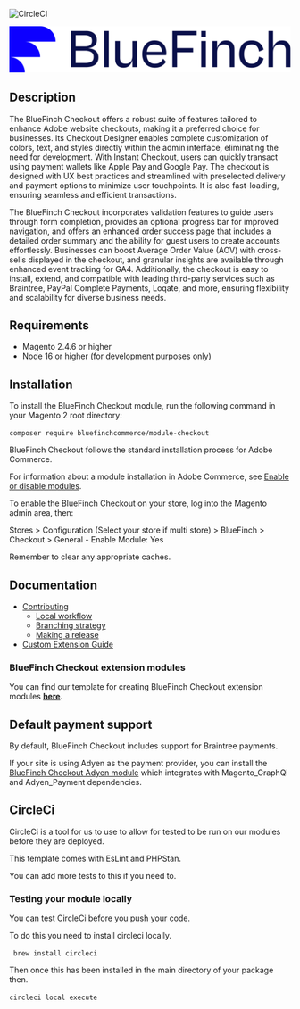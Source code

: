 ![CircleCI](https://dl.circleci.com/status-badge/img/gh/bluefinchcommerce/module-checkout/tree/main.svg?style=svg&circle-token=244e88ea8c8c2c317e9fbe475efabdce9b01281e)

![BlueFinch Checkout](./assets/logo.svg)

## Description
The BlueFinch Checkout offers a robust suite of features tailored to enhance Adobe website checkouts, making it a preferred choice for businesses. Its Checkout Designer enables complete customization of colors, text, and styles directly within the admin interface, eliminating the need for development. With Instant Checkout, users can quickly transact using payment wallets like Apple Pay and Google Pay. The checkout is designed with UX best practices and streamlined with preselected delivery and payment options to minimize user touchpoints. It is also fast-loading, ensuring seamless and efficient transactions.

The BlueFinch Checkout incorporates validation features to guide users through form completion, provides an optional progress bar for improved navigation, and offers an enhanced order success page that includes a detailed order summary and the ability for guest users to create accounts effortlessly. Businesses can boost Average Order Value (AOV) with cross-sells displayed in the checkout, and granular insights are available through enhanced event tracking for GA4. Additionally, the checkout is easy to install, extend, and compatible with leading third-party services such as Braintree, PayPal Complete Payments, Loqate, and more, ensuring flexibility and scalability for diverse business needs.

## Requirements

- Magento 2.4.6 or higher
- Node 16 or higher (for development purposes only)

## Installation

To install the BlueFinch Checkout module, run the following command in your Magento 2 root directory:

``` composer require bluefinchcommerce/module-checkout ```

BlueFinch Checkout follows the standard installation process for Adobe Commerce.

For information about a module installation in Adobe Commerce, see [Enable or disable modules](https://experienceleague.adobe.com/en/docs/commerce-operations/installation-guide/tutorials/manage-modules).

To enable the BlueFinch Checkout on your store, log into the Magento admin area, then:

Stores > Configuration (Select your store if multi store) > BlueFinch > Checkout > General - Enable Module: Yes

Remember to clear any appropriate caches.

## Documentation

- [Contributing](.github/CONTRIBUTING.md)
    - [Local workflow](.github/CONTRIBUTING.md#local-workflow)
    - [Branching strategy](.github/CONTRIBUTING.md#branching-strategy)
    - [Making a release](.github/CONTRIBUTING.md#making-a-release)
- [Custom Extension Guide](docs/Extensions.md)

### BlueFinch Checkout extension modules

You can find our template for creating BlueFinch Checkout extension modules **[here](https://github.com/bluefinchcommerce/module-checkout-new-module-template)**.

## Default payment support

By default, BlueFinch Checkout includes support for Braintree payments.

If your site is using Adyen as the payment provider, you can install the [BlueFinch Checkout Adyen module](https://github.com/bluefinchcommerce/module-checkout-adyen)
which integrates with Magento_GraphQl and Adyen_Payment dependencies.

## CircleCi

CircleCi is a tool for us to use to allow for tested to be run on our modules before they are deployed.

This template comes with EsLint and PHPStan.

You can add more tests to this if you need to.


### Testing your module locally

You can test CircleCi before you push your code.

To do this you need to install circleci locally.

``` brew install circleci```

Then once this has been installed in the main directory of your package then.

```circleci local execute```
